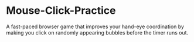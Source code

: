 # Mouse-Click-Practice
A fast-paced browser game that improves your hand-eye coordination by making you click on randomly appearing bubbles before the timer runs out.
